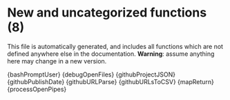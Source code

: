 # New and uncategorized functions (8)

This file is automatically generated, and includes all functions which are not defined anywhere else in the documentation. **Warning**: assume anything here may change in a new version.

{bashPromptUser}
{debugOpenFiles}
{githubProjectJSON}
{githubPublishDate}
{githubURLParse}
{githubURLsToCSV}
{mapReturn}
{processOpenPipes}
